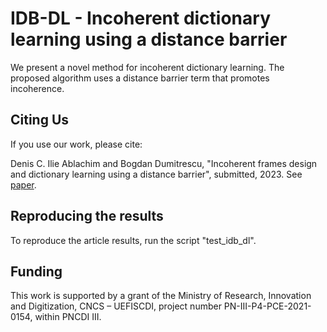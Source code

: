 # IDB-DL - Incoherent dictionary learning using a distance barrier

We present a novel method for incoherent dictionary learning.
The proposed algorithm uses a distance barrier term that promotes incoherence.

## Citing Us

If you use our work, please cite:

Denis C. Ilie Ablachim and Bogdan Dumitrescu, "Incoherent frames design and dictionary learning using a
distance barrier", submitted, 2023. See [paper](http://asydil.upb.ro/publications/).

## Reproducing the results

To reproduce the article results, run the script "test\_idb\_dl".

## Funding

This work is supported by a grant of the Ministry of Research, Innovation and Digitization, CNCS – UEFISCDI, project number PN-III-P4-PCE-2021-0154, within PNCDI III.
